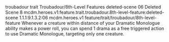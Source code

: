 <ability>
  <metadata>
    <class>troubadour</class>
    <feature_type>trait</feature_type>
    <file_dpath>Troubadour/8th-Level Features</file_dpath>
    <item_id>deleted-scene</item_id>
    <item_index>06</item_index>
    <item_name>Deleted Scene</item_name>
    <level>8</level>
    <scc>mcdm.heroes.v1:feature.trait.troubadour.8th-level-feature:deleted-scene</scc>
    <scdc>1.1.1:9.1.3.2:06</scdc>
    <source>mcdm.heroes.v1</source>
    <type>feature/trait/troubadour/8th-level-feature</type>
  </metadata>
  <effects>
    <effect type="mundane">Whenever a creature within distance of your Dramatic Monologue ability makes a power roll, you can spend 1 drama as a free triggered action to use Dramatic Monologue, targeting only one creature.</effect>
  </effects>
</ability>
